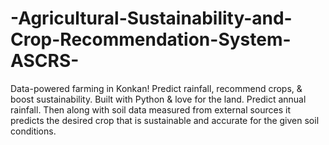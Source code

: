 # -Agricultural-Sustainability-and-Crop-Recommendation-System-ASCRS-
Data-powered farming in Konkan! Predict rainfall, recommend crops, &amp; boost sustainability. Built with Python &amp; love for the land.  Predict annual rainfall.  Then along with soil data measured from external sources it predicts the desired crop that is sustainable and accurate for the given soil conditions.
